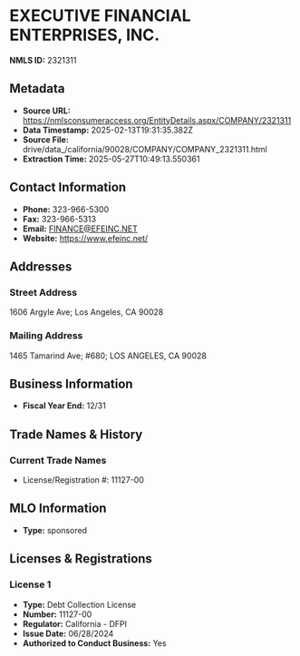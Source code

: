 # EXECUTIVE FINANCIAL ENTERPRISES, INC.

**NMLS ID:** 2321311

## Metadata
- **Source URL:** https://nmlsconsumeraccess.org/EntityDetails.aspx/COMPANY/2321311
- **Data Timestamp:** 2025-02-13T19:31:35.382Z
- **Source File:** drive/data_/california/90028/COMPANY/COMPANY_2321311.html
- **Extraction Time:** 2025-05-27T10:49:13.550361

## Contact Information
- **Phone:** 323-966-5300
- **Fax:** 323-966-5313
- **Email:** FINANCE@EFEINC.NET
- **Website:** https://www.efeinc.net/

## Addresses
### Street Address
1606 Argyle Ave; Los Angeles, CA 90028

### Mailing Address
1465 Tamarind Ave; #680; LOS ANGELES, CA 90028

## Business Information
- **Fiscal Year End:** 12/31

## Trade Names & History
### Current Trade Names
- License/Registration #: 11127-00

## MLO Information
- **Type:** sponsored

## Licenses & Registrations

### License 1
- **Type:** Debt Collection License
- **Number:** 11127-00
- **Regulator:** California - DFPI
- **Issue Date:** 06/28/2024
- **Authorized to Conduct Business:** Yes
